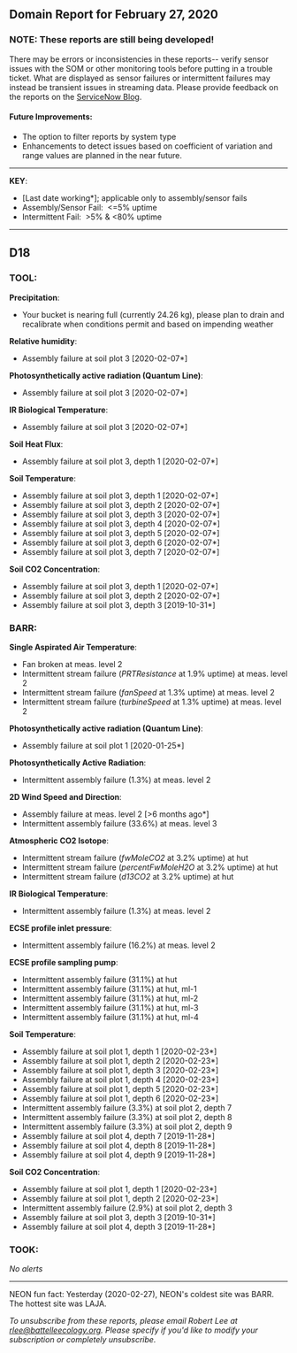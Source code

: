 ## Domain Report for February 27, 2020


### NOTE: These reports are still being developed!
There may be errors or inconsistencies in these reports-- verify sensor issues with the SOM or other monitoring tools before putting in a trouble ticket. What are displayed as sensor failures or intermittent failures may instead be transient issues in streaming data.
Please provide feedback on the reports on the [ServiceNow Blog](https://neon.service-now.com/community?id=community_blog&sys_id=9b4fbe8adbed734017ecf9041d9619be).

#### Future Improvements: 
 - The option to filter reports by system type 
 - Enhancements to detect issues based on coefficient of variation and range values are planned in the near future.

***

**KEY**:

 - [Last date working*]; applicable only to assembly/sensor fails
 - Assembly/Sensor Fail:&nbsp;&nbsp;<=5% uptime
 - Intermittent Fail:&nbsp;&nbsp;>5% & <80% uptime

***
## D18

### TOOL:

**Precipitation**:
 - Your bucket is nearing full (currently 24.26 kg), please plan to drain and recalibrate when conditions permit and based on impending weather

**Relative humidity**:
 - Assembly failure at soil plot 3 [2020-02-07*]

**Photosynthetically active radiation (Quantum Line)**:
 - Assembly failure at soil plot 3 [2020-02-07*]

**IR Biological Temperature**:
 - Assembly failure at soil plot 3 [2020-02-07*]

**Soil Heat Flux**:
 - Assembly failure at soil plot 3, depth 1 [2020-02-07*]

**Soil Temperature**:
 - Assembly failure at soil plot 3, depth 1 [2020-02-07*]
 - Assembly failure at soil plot 3, depth 2 [2020-02-07*]
 - Assembly failure at soil plot 3, depth 3 [2020-02-07*]
 - Assembly failure at soil plot 3, depth 4 [2020-02-07*]
 - Assembly failure at soil plot 3, depth 5 [2020-02-07*]
 - Assembly failure at soil plot 3, depth 6 [2020-02-07*]
 - Assembly failure at soil plot 3, depth 7 [2020-02-07*]

**Soil CO2 Concentration**:
 - Assembly failure at soil plot 3, depth 1 [2020-02-07*]
 - Assembly failure at soil plot 3, depth 2 [2020-02-07*]
 - Assembly failure at soil plot 3, depth 3 [2019-10-31*]

### BARR:

**Single Aspirated Air Temperature**:
 - Fan broken at meas. level 2
 - Intermittent stream failure (_PRTResistance_ at 1.9% uptime) at meas. level 2
 - Intermittent stream failure (_fanSpeed_ at 1.3% uptime) at meas. level 2
 - Intermittent stream failure (_turbineSpeed_ at 1.3% uptime) at meas. level 2

**Photosynthetically active radiation (Quantum Line)**:
 - Assembly failure at soil plot 1 [2020-01-25*]

**Photosynthetically Active Radiation**:
 - Intermittent assembly failure (1.3%) at meas. level 2

**2D Wind Speed and Direction**:
 - Assembly failure at meas. level 2 [>6 months ago*]
 - Intermittent assembly failure (33.6%) at meas. level 3

**Atmospheric CO2 Isotope**:
 - Intermittent stream failure (_fwMoleCO2_ at 3.2% uptime) at hut
 - Intermittent stream failure (_percentFwMoleH2O_ at 3.2% uptime) at hut
 - Intermittent stream failure (_d13CO2_ at 3.2% uptime) at hut

**IR Biological Temperature**:
 - Intermittent assembly failure (1.3%) at meas. level 2

**ECSE profile inlet pressure**:
 - Intermittent assembly failure (16.2%) at meas. level 2

**ECSE profile sampling pump**:
 - Intermittent assembly failure (31.1%) at hut
 - Intermittent assembly failure (31.1%) at hut, ml-1
 - Intermittent assembly failure (31.1%) at hut, ml-2
 - Intermittent assembly failure (31.1%) at hut, ml-3
 - Intermittent assembly failure (31.1%) at hut, ml-4

**Soil Temperature**:
 - Assembly failure at soil plot 1, depth 1 [2020-02-23*]
 - Assembly failure at soil plot 1, depth 2 [2020-02-23*]
 - Assembly failure at soil plot 1, depth 3 [2020-02-23*]
 - Assembly failure at soil plot 1, depth 4 [2020-02-23*]
 - Assembly failure at soil plot 1, depth 5 [2020-02-23*]
 - Assembly failure at soil plot 1, depth 6 [2020-02-23*]
 - Intermittent assembly failure (3.3%) at soil plot 2, depth 7
 - Intermittent assembly failure (3.3%) at soil plot 2, depth 8
 - Intermittent assembly failure (3.3%) at soil plot 2, depth 9
 - Assembly failure at soil plot 4, depth 7 [2019-11-28*]
 - Assembly failure at soil plot 4, depth 8 [2019-11-28*]
 - Assembly failure at soil plot 4, depth 9 [2019-11-28*]

**Soil CO2 Concentration**:
 - Assembly failure at soil plot 1, depth 1 [2020-02-23*]
 - Assembly failure at soil plot 1, depth 2 [2020-02-23*]
 - Intermittent assembly failure (2.9%) at soil plot 2, depth 3
 - Assembly failure at soil plot 3, depth 3 [2019-10-31*]
 - Assembly failure at soil plot 4, depth 3 [2019-11-28*]

### TOOK:

_No alerts_

***
NEON fun fact: Yesterday (2020-02-27), NEON's coldest site was BARR. The hottest site was LAJA.

_To unsubscribe from these reports, please email Robert Lee at rlee@battelleecology.org. Please specify if you'd like to modify your subscription or completely unsubscribe._
